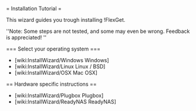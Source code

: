= Installation Tutorial =

This wizard guides you trough installing !FlexGet.

''Note: Some steps are not tested, and some may even be wrong. Feedback is appreciated! ''

=== Select your operating system ===

 * [wiki:InstallWizard/Windows Windows]
 * [wiki:InstallWizard/Linux Linux / BSD]
 * [wiki:InstallWizard/OSX Mac OSX]

== Hardware specific instructions ==

 * [wiki:InstallWizard/Plugbox Plugbox]
 * [wiki:InstallWizard/ReadyNAS ReadyNAS]